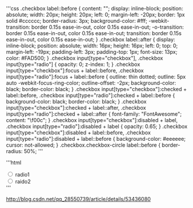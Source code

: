 '''css
.checkbox label::before {
content: "";
display: inline-block;
position: absolute;
width: 20px;
height: 20px;
left: 0;
margin-left: -20px;
border: 1px solid #cccccc;<!--没选中时的边框颜色-->
border-radius: 3px;
background-color: #fff;<!--没选中时的颜色-->
-webkit-transition: border 0.15s ease-in-out, color 0.15s ease-in-out;
-o-transition: border 0.15s ease-in-out, color 0.15s ease-in-out;
transition: border 0.15s ease-in-out, color 0.15s ease-in-out;
}
.checkbox label::after {
display: inline-block;
position: absolute;
width: 16px;
height: 16px;
left: 0;
top: 0;
margin-left: -19px;<!--可以改变“√”的位置-->
padding-left: 3px;<!--可以改变“√”的位置-->
padding-top: 1px;<!--可以改变“√”的位置-->
font-size: 13px;<!--选中后的中间打钩的字体大小（字体越大中间的勾越大越明显）-->
color: #FAD500;<!--选中后的中间打钩的颜色-->
}
.checkbox input[type="checkbox"],
.checkbox input[type="radio"] {
opacity: 0;
z-index: 1;
}
.checkbox input[type="checkbox"]:focus + label::before,
.checkbox input[type="radio"]:focus + label::before {
outline: thin dotted;
outline: 5px auto -webkit-focus-ring-color;
outline-offset: -2px;
background-color: black;
border-color: black;
}
.checkbox input[type="checkbox"]:checked + label::before,
.checkbox input[type="radio"]:checked + label::before {
background-color: black;<!--选中后的背景颜色-->
border-color: black;<!--选中后的边框颜色-->
}
.checkbox input[type="checkbox"]:checked + label::after,
.checkbox input[type="radio"]:checked + label::after {
font-family: "FontAwesome";
content: "\f00c";
}
.checkbox input[type="checkbox"]:disabled + label,
.checkbox input[type="radio"]:disabled + label {
opacity: 0.65;
}
.checkbox input[type="checkbox"]:disabled + label::before,
.checkbox input[type="radio"]:disabled + label::before {
background-color: #eeeeee;
cursor: not-allowed;
}
.checkbox.checkbox-circle label::before {
border-radius: 50%;
'''

'''html
<div>
<div class="checkbox checkbox-circle">
<input id="radio1" class="styled" type="radio" name="radio">
<label for="radio1" class="font-bolder">
radio1
</label>
</div>
<div class="checkbox checkbox-circle">
<input id="radio2" class="styled" type="radio" name="radio">
<label for="radio2" class="font-bolder">
raido2
</label>
</div>
</div>
'''

http://blog.csdn.net/qq_28550739/article/details/53436080
